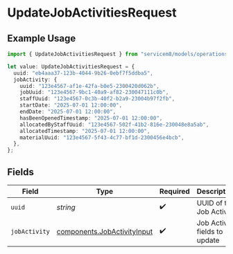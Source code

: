 # UpdateJobActivitiesRequest

## Example Usage

```typescript
import { UpdateJobActivitiesRequest } from "servicem8/models/operations";

let value: UpdateJobActivitiesRequest = {
  uuid: "eb4aaa37-123b-4044-9b26-0ebf7f5ddba5",
  jobActivity: {
    uuid: "123e4567-af1e-42fa-b0e5-2300420d062b",
    jobUuid: "123e4567-9bc1-40a9-af82-230047111c0b",
    staffUuid: "123e4567-0c3b-40f2-b2a9-23004b97f2fb",
    startDate: "2025-07-01 12:00:00",
    endDate: "2025-07-01 12:00:00",
    hasBeenOpenedTimestamp: "2025-07-01 12:00:00",
    allocatedByStaffUuid: "123e4567-502f-41b2-816e-230048e8a5ab",
    allocatedTimestamp: "2025-07-01 12:00:00",
    materialUuid: "123e4567-5f43-4c77-bf1d-2300456e4bcb",
  },
};
```

## Fields

| Field                                                                      | Type                                                                       | Required                                                                   | Description                                                                |
| -------------------------------------------------------------------------- | -------------------------------------------------------------------------- | -------------------------------------------------------------------------- | -------------------------------------------------------------------------- |
| `uuid`                                                                     | *string*                                                                   | :heavy_check_mark:                                                         | UUID of the Job Activity                                                   |
| `jobActivity`                                                              | [components.JobActivityInput](../../models/components/jobactivityinput.md) | :heavy_check_mark:                                                         | Job Activity fields to update                                              |